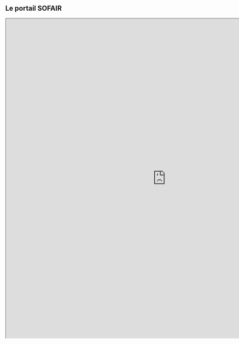## Le portail SOFAIR
<div>
  <iframe id="SoFairPortal"
      title="Le portail SO FAIR"
      width="1000"
      height="1000"
      src="https://geosas.fr/sofair-dev/home">
  </iframe>
</div>
